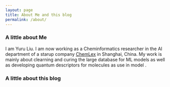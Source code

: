 ```yaml
---
layout: page
title: About Me and this blog
permalink: /about/
---
```


### A little about Me

I am Yuru Liu. I am now working as a Cheminformatics researcher in the AI department of a starup company [ChemLex]() in Shanghai, China. My work is mainly about clearning and curing the large database for ML models as well as developing quantum descriptors for molecules as use in model .


### A little about this blog

